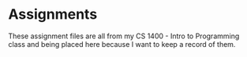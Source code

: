 # Assignments

These assignment files are all from my CS 1400 - Intro to Programming class and being placed here because I want to keep a record of them.
